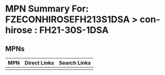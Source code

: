 



# MPN Summary For: FZECONHIROSEFH213S1DSA > con-hirose : FH21-30S-1DSA

## MPNs
  

|MPN|Direct Links|Search Links|
| :--- | :--- | :--- |
||||
